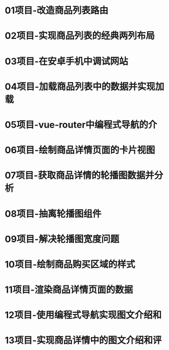 # 01项目-改造商品列表路由
# 02项目-实现商品列表的经典两列布局
# 03项目-在安卓手机中调试网站
# 04项目-加载商品列表中的数据并实现加载
# 05项目-vue-router中编程式导航的介
# 06项目-绘制商品详情页面的卡片视图
# 07项目-获取商品详情的轮播图数据并分析
# 08项目-抽离轮播图组件
# 09项目-解决轮播图宽度问题
# 10项目-绘制商品购买区域的样式
# 11项目-渲染商品详情页面的数据
# 12项目-使用编程式导航实现图文介绍和
# 13项目-实现商品详情中的图文介绍和评